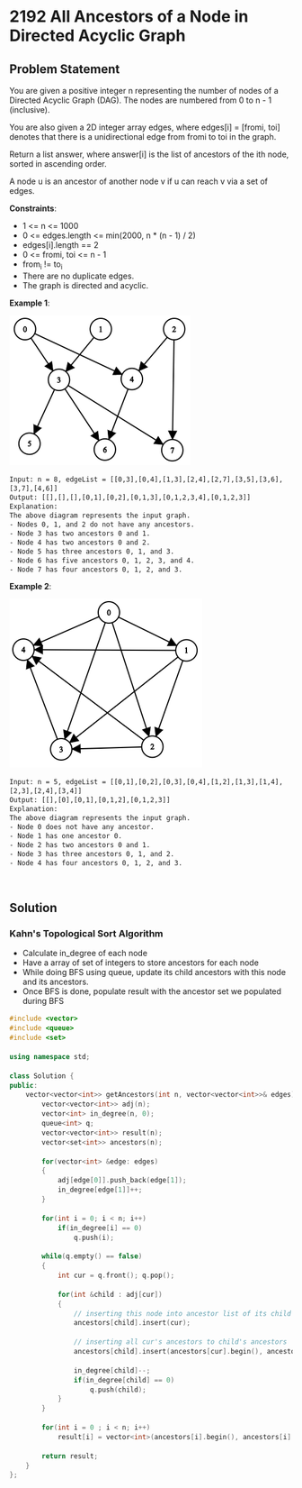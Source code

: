 # 2192 All Ancestors of a Node in Directed Acyclic Graph
## Problem Statement
You are given a positive integer n representing the number of nodes of a Directed Acyclic Graph (DAG). The nodes are numbered from 0 to n - 1 (inclusive).

You are also given a 2D integer array edges, where edges[i] = [fromi, toi] denotes that there is a unidirectional edge from fromi to toi in the graph.

Return a list answer, where answer[i] is the list of ancestors of the ith node, sorted in ascending order.

A node u is an ancestor of another node v if u can reach v via a set of edges.

**Constraints**:

* 1 <= n <= 1000
* 0 <= edges.length <= min(2000, n * (n - 1) / 2)
* edges[i].length == 2
* 0 <= fromi, toi <= n - 1
* from<sub>i</sub> != to<sub>i</sub>
* There are no duplicate edges.
* The graph is directed and acyclic.

**Example 1**:

![Example1](https://github.com/thangarajn1992/leetcode_solutions/blob/main/2192_All_Ancestors_of_a_Node_in_DAG/2192_picture1.png)

```text
Input: n = 8, edgeList = [[0,3],[0,4],[1,3],[2,4],[2,7],[3,5],[3,6],[3,7],[4,6]]
Output: [[],[],[],[0,1],[0,2],[0,1,3],[0,1,2,3,4],[0,1,2,3]]
Explanation:
The above diagram represents the input graph.
- Nodes 0, 1, and 2 do not have any ancestors.
- Node 3 has two ancestors 0 and 1.
- Node 4 has two ancestors 0 and 2.
- Node 5 has three ancestors 0, 1, and 3.
- Node 6 has five ancestors 0, 1, 2, 3, and 4.
- Node 7 has four ancestors 0, 1, 2, and 3.
```

**Example 2**:

![Example2](https://github.com/thangarajn1992/leetcode_solutions/blob/main/2192_All_Ancestors_of_a_Node_in_DAG/2192_picture2.png)

```text
Input: n = 5, edgeList = [[0,1],[0,2],[0,3],[0,4],[1,2],[1,3],[1,4],[2,3],[2,4],[3,4]]
Output: [[],[0],[0,1],[0,1,2],[0,1,2,3]]
Explanation:
The above diagram represents the input graph.
- Node 0 does not have any ancestor.
- Node 1 has one ancestor 0.
- Node 2 has two ancestors 0 and 1.
- Node 3 has three ancestors 0, 1, and 2.
- Node 4 has four ancestors 0, 1, 2, and 3.
```
 

## Solution

### Kahn's Topological Sort Algorithm

* Calculate in_degree of each node
* Have a array of set of integers to store ancestors for each node
* While doing BFS using queue, update its child ancestors with this node and its ancestors.
* Once BFS is done, populate result with the ancestor set we populated during BFS


```c++  
#include <vector>
#include <queue>
#include <set>

using namespace std;

class Solution {
public:
    vector<vector<int>> getAncestors(int n, vector<vector<int>>& edges) {
        vector<vector<int>> adj(n);
        vector<int> in_degree(n, 0);
        queue<int> q;
        vector<vector<int>> result(n);
        vector<set<int>> ancestors(n);

        for(vector<int> &edge: edges)
        {
            adj[edge[0]].push_back(edge[1]);
            in_degree[edge[1]]++;
        }

        for(int i = 0; i < n; i++)
            if(in_degree[i] == 0)
                q.push(i);

        while(q.empty() == false)
        {
            int cur = q.front(); q.pop();

            for(int &child : adj[cur])
            {
                // inserting this node into ancestor list of its child
                ancestors[child].insert(cur);

                // inserting all cur's ancestors to child's ancestors
                ancestors[child].insert(ancestors[cur].begin(), ancestors[cur].end());
                
                in_degree[child]--;
                if(in_degree[child] == 0)
                    q.push(child);
            }
        }

        for(int i = 0 ; i < n; i++)
            result[i] = vector<int>(ancestors[i].begin(), ancestors[i].end());
        
        return result;
    }
};
```
